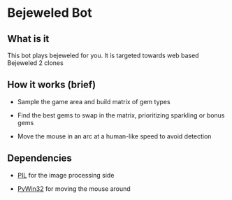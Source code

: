 Bejeweled Bot
=============

What is it
----------

This bot plays bejeweled for you. It is targeted towards web based Bejeweled 2 clones

How it works (brief)
--------------------

* Sample the game area and build matrix of gem types

* Find the best gems to swap in the matrix, prioritizing sparkling or bonus gems

* Move the mouse in an arc at a human-like speed to avoid detection

Dependencies 
------------

* [PIL](http://www.pythonware.com/products/pil/) for the image processing side

* [PyWin32](http://sourceforge.net/projects/pywin32/) for moving the mouse around
